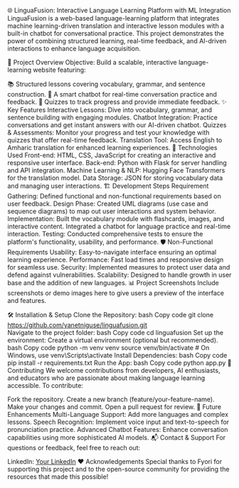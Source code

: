 🌐 LinguaFusion: Interactive Language Learning Platform with ML Integration
LinguaFusion is a web-based language-learning platform that integrates machine learning-driven translation and interactive lesson modules with a built-in chatbot for conversational practice. This project demonstrates the power of combining structured learning, real-time feedback, and AI-driven interactions to enhance language acquisition.

🚀 Project Overview
Objective: Build a scalable, interactive language-learning website featuring:

📚 Structured lessons covering vocabulary, grammar, and sentence construction.
🤖 A smart chatbot for real-time conversation practice and feedback.
📝 Quizzes to track progress and provide immediate feedback.
✨ Key Features
Interactive Lessons: Dive into vocabulary, grammar, and sentence building with engaging modules.
Chatbot Integration: Practice conversations and get instant answers with our AI-driven chatbot.
Quizzes & Assessments: Monitor your progress and test your knowledge with quizzes that offer real-time feedback.
Translation Tool: Access English to Amharic translation for enhanced learning experiences.
🔧 Technologies Used
Front-end:
HTML, CSS, JavaScript for creating an interactive and responsive user interface.
Back-end:
Python with Flask for server handling and API integration.
Machine Learning & NLP:
Hugging Face Transformers for the translation model.
Data Storage:
JSON for storing vocabulary data and managing user interactions.
🏗️ Development Steps
Requirement Gathering: Defined functional and non-functional requirements based on user feedback.
Design Phase: Created UML diagrams (use case and sequence diagrams) to map out user interactions and system behavior.
Implementation:
Built the vocabulary module with flashcards, images, and interactive content.
Integrated a chatbot for language practice and real-time interaction.
Testing: Conducted comprehensive tests to ensure the platform's functionality, usability, and performance.
🛡️ Non-Functional Requirements
Usability: Easy-to-navigate interface ensuring an optimal learning experience.
Performance: Fast load times and responsive design for seamless use.
Security: Implemented measures to protect user data and defend against vulnerabilities.
Scalability: Designed to handle growth in user base and the addition of new languages.
📊 Project Screenshots
Include screenshots or demo images here to give users a preview of the interface and features.


🛠️ Installation & Setup
Clone the Repository:
bash
Copy code
git clone https://github.com/yanetniguse/linguafusion.git   
Navigate to the project folder:
bash
Copy code
cd linguafusion
Set up the environment:
Create a virtual environment (optional but recommended).
bash
Copy code
python -m venv venv
source venv/bin/activate   # On Windows, use venv\Scripts\activate
Install Dependencies:
bash
Copy code
pip install -r requirements.txt
Run the App:
bash
Copy code
python app.py
🤝 Contributing
We welcome contributions from developers, AI enthusiasts, and educators who are passionate about making language learning accessible. To contribute:

Fork the repository.
Create a new branch (feature/your-feature-name).
Make your changes and commit.
Open a pull request for review.
🙌 Future Enhancements
Multi-Language Support: Add more languages and complex lessons.
Speech Recognition: Implement voice input and text-to-speech for pronunciation practice.
Advanced Chatbot Features: Enhance conversation capabilities using more sophisticated AI models.
📬 Contact & Support
For questions or feedback, feel free to reach out:


LinkedIn: [Your LinkedIn](https://www.linkedin.com/in/yanetniguse7)
❤️ Acknowledgements
Special thanks to Fyori for supporting this project and to the open-source community for providing the resources that made this possible!

